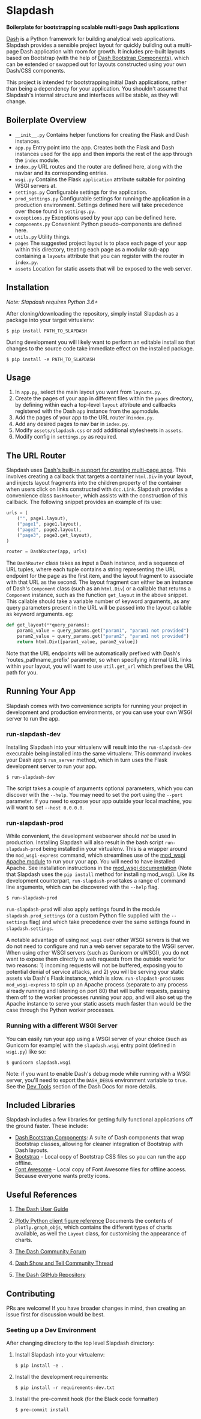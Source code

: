 # Slapdash

**Boilerplate for bootstrapping scalable multi-page Dash applications**

[Dash](https://plot.ly/dash) is a Python framework for building analytical web
applications. Slapdash provides a sensible project layout for quickly building
out a multi-page Dash application with room for growth. It includes pre-built
layouts based on Bootstrap (with the help of [Dash Bootstrap
Components](https://dash-bootstrap-components.opensource.asidatascience.com)),
which can be extended or swapped out for layouts constructed using your own
Dash/CSS components.

This project is intended for bootstrapping initial Dash applications, rather
than being a dependency for your application. You shouldn't assume that
Slapdash's internal structure and interfaces will be stable, as they will
change.


## Boilerplate Overview

* `__init__.py` Contains helper functions for creating the Flask and Dash instances.
* `app.py` Entry point into the app. Creates both the Flask and Dash instances
  used for the app and then imports the rest of the app through the `index`
  module.
* `index.py` URL routes and the router are defined here, along with the navbar
  and its corresponding entries.
* `wsgi.py` Contains the Flask `application` attribute suitable for pointing WSGI
  servers at.
* `settings.py` Configurable settings for the application. 
* `prod_settings.py` Configurable settings for running the application in a
  production environment. Settings defined here will take precedence over those
  found in `settings.py`.
* `exceptions.py` Exceptions used by your app can be defined here.
* `components.py` Convenient Python pseudo-components are defined here.
* `utils.py` Utility things.
* `pages` The suggested project layout is to place each page of your app within
  this directory, treating each page as a modular sub-app containing a `layouts`
  attribute that you can register with the router in `index.py`.
* `assets` Location for static assets that will be exposed to the web server. 


## Installation

_Note: Slapdash requires Python 3.6+_

After cloning/downloading the repository, simply install Slapdash as a package
into your target virtualenv:

    $ pip install PATH_TO_SLAPDASH

During development you will likely want to perform an editable install so that
changes to the source code take immediate effect on the installed package.

    $ pip install -e PATH_TO_SLAPDASH
    

## Usage

1. In `app.py`, select the main layout you want from `layouts.py`.
1. Create the pages of your app in different files within the `pages` directory,
   by defining within each a top-level `layout` attribute and callbacks registered
   with the Dash `app` instance from the `app`module.
1. Add the pages of your app to the URL router in`index.py`.
1. Add any desired pages to nav bar in `index.py`.
1. Modify `assets/slapdash.css` or add additional stylesheets in `assets`. 
1. Modify config in `settings.py` as required.


## The URL Router

Slapdash uses [Dash's built-in support for creating multi-page
apps](https://dash.plot.ly/urls). This involves creating a callback that targets
a container `html.Div` in your layout, and injects layout fragments into the
children property of the container when users click on links constructed with
`dcc.Link`. Slapdash provides a convenience class `DashRouter`, which assists
with the construction of this callback. The following snippet provides an
example of its use:

```python
urls = (
    ("", page1.layout),
    ("page1", page1.layout),
    ("page2", page2.layout),
    ("page3", page3.get_layout),
)

router = DashRouter(app, urls)
```

The `DashRouter` class takes as input a Dash instance, and a sequence of URL
tuples, where each tuple contains a string representing the URL endpoint for the
page as the first item, and the layout fragment to associate with that URL as
the second. The layout fragment can either be an instance of Dash's `Component`
class (such as an `html.Div`) or a callable that returns a `Component` instance,
such as the function `get_layout` in the above snippet. This callable should
take a variable number of keyword arguments, as any query parameters present in
the URL will be passed into the layout callable as keyword arguments. eg:

```python
def get_layout(**query_params):
    param1_value = query_params.get("param1", "param1 not provided")
    param2_value = query_params.get("param2", "param1 not provided")
    return html.Div([param1_value, param2_value])
```

Note that the URL endpoints will be automatically prefixed with Dash's
'routes_pathname_prefix' parameter, so when specifying internal URL links within
your layout, you will want to use `util.get_url` which prefixes the URL path for
you.


## Running Your App

Slapdash comes with two convenience scripts for running your project in
development and production environments, or you can use your own WSGI server to
run the app.

### run-slapdash-dev

Installing Slapdash into your virtualenv will result into the `run-slapdash-dev`
executable being installed into the same virtualenv. This command invokes your
Dash app's `run_server` method, which in turn uses the Flask development server
to run your app.

    $ run-slapdash-dev

The script takes a couple of arguments optional parameters, which you can
discover with the `--help`. You may need to set the port using the `--port`
parameter. If you need to expose your app outside your local machine, you will
want to set `--host 0.0.0.0`.


### run-slapdash-prod

While convenient, the development webserver should *not* be used in
production. Installing Slapdash will also result in the bash script
`run-slapdash-prod` being installed in your virtualenv. This is a wrapper around
the `mod_wsgi-express` command, which streamlines use of the [mod_wsgi Apache
module](https://pypi.org/project/mod_wsgi/) to run your your app. You will need
to have installed Apache. See installation instructions in the [mod_wsgi
documentation](https://pypi.org/project/mod_wsgi/) (Note that Slapdash uses the
`pip install` method for installing mod_wsgi). Like its development counterpart,
`run-slapdash-prod` takes a range of command line arguments, which can be
discovered with the `--help` flag.

    $ run-slapdash-prod
    
`run-slapdash-prod` will also apply settings found in the module
`slapdash.prod_settings` (or a custom Python file supplied with the `--settings`
flag) and which take precedence over the same settings found in
`slapdash.settings`.

A notable advantage of using `mod_wsgi` over other WSGI servers is that we do
not need to configure and run a web server separate to the WSGI server. When
using other WSGI servers (such as Gunicorn or uWSGI), you do not want to expose
them directly to web requests from the outside world for two reasons: 1)
incoming requests will not be buffered, exposing you to potential denial of
service attacks, and 2) you will be serving your static assets via Dash's Flask
instance, which is slow. `run-slapdash-prod` uses `mod_wsgi-express` to spin up
an Apache process (separate to any process already running and listening on port
80) that will buffer requests, passing them off to the worker processes running
your app, and will also set up the Apache instance to serve your static assets
much faster than would be the case through the Python worker processes.


### Running with a different WSGI Server

You can easily run your app using a WSGI server of your choice (such as Gunicorn
for example) with the `slapdash.wsgi` entry point (defined in `wsgi.py`) like
so:

    $ gunicorn slapdash.wsgi

Note: if you want to enable Dash's debug mode while running with a WSGI server,
you'll need to export the `DASH_DEBUG` environment variable to `true`. See the
[Dev Tools](https://dash.plot.ly/devtools) section of the Dash Docs for more
details.


## Included Libraries

Slapdash includes a few libraries for getting fully functional applications off
the ground faster. These include:

* [Dash Bootstrap
  Components](https://dash-bootstrap-components.opensource.asidatascience.com/):
  A suite of Dash components that wrap Bootstrap classes, allowing for cleaner
  integration of Bootstrap with Dash layouts.
* [Bootstrap](https://getbootstrap.com) - Local copy of Bootstrap CSS files so you
  can run the app offline.
* [Font Awesome](http://fontawesome.io) - Local copy of Font Awesome files for
  offline access. Because everyone wants pretty icons.


## Useful References

1. [The Dash User Guide](https://plot.ly/dash)
   
2. [Plotly Python client figure reference](https://plot.ly/python/reference)
   Documents the contents of `plotly.graph_objs`, which contains the different
   types of charts available, as well the `Layout` class, for customising the
   appearance of charts.

3. [The Dash Community Forum](https://community.plot.ly/c/dash)

4. [Dash Show and Tell Community Thread](https://community.plot.ly/t/show-and-tell-community-thread-tada)

4. [The Dash GitHub Repository](https://github.com/plotly/dash)


## Contributing

PRs are welcome! If you have broader changes in mind, then creating an issue
first for discussion would be best.

### Seeting up a Dev Environment

After changing directory to the top level Slapdash directory:

1. Install Slapdash into your virtualenv:
    ```
    $ pip install -e .
    ```
2. Install the development requirements:
    ```
    $ pip install -r requirements-dev.txt
    ```
3. Install the pre-commit hook (for the Black code formatter)
    ```
    $ pre-commit install
    ```
